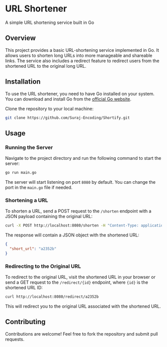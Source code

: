 <!-- # URL Shortener Readme # -->

# URL Shortener

A simple URL shortening service built in Go

## Overview

This project provides a basic URL-shortening service implemented in Go. It allows users to shorten long URLs into more manageable and shareable links. The service also includes a redirect feature to redirect users from the shortened URL to the original long URL.

## Installation

To use the URL shortener, you need to have Go installed on your system. You can download and install Go from the [official Go website](https://go.dev/).

Clone the repository to your local machine:

```sh
git clone https://github.com/Suraj-Encoding/Shortify.git
```

## Usage

### Running the Server

Navigate to the project directory and run the following command to start the server:

```sh
go run main.go
```

The server will start listening on port `8080` by default. You can change the port in the `main.go` file if needed.

### Shortening a URL

To shorten a URL, send a POST request to the `/shorten` endpoint with a JSON payload containing the original URL:

```sh
curl -X POST http://localhost:8080/shorten -H "Content-Type: application/json" -d '{"url": "https://www.linkedin.com/username"}'
```

The response will contain a JSON object with the shortened URL:

```json
{
  "short_url": "a2352b"
}
```

### Redirecting to the Original URL

To redirect to the original URL, visit the shortened URL in your browser or send a GET request to the `/redirect/{id}` endpoint, where `{id}` is the shortened URL ID:

```sh
curl http://localhost:8080/redirect/a2352b
```

This will redirect you to the original URL associated with the shortened URL.

## Contributing

Contributions are welcome! Feel free to fork the repository and submit pull requests.
